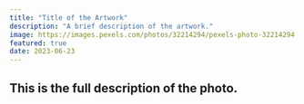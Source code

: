 ```yaml
---
title: "Title of the Artwork"
description: "A brief description of the artwork."
image: https://images.pexels.com/photos/32214294/pexels-photo-32214294.jpeg?auto=compress&cs=tinysrgb&w=1260&h=750&dpr=2
featured: true
date: 2023-06-23
---
```


## This is the full description of the photo.
